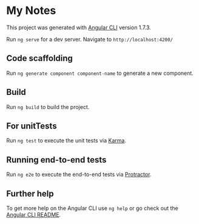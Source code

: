 
# My Notes

This project was generated with [Angular CLI](https://github.com/angular/angular-cli) version 1.7.3.

Run `ng serve` for a dev server. Navigate to `http://localhost:4200/`

## Code scaffolding

Run `ng generate component component-name` to generate a new component.

## Build

Run `ng build` to build the project. 

## For unitTests

Run `ng test` to execute the unit tests via [Karma](https://karma-runner.github.io).

## Running end-to-end tests

Run `ng e2e` to execute the end-to-end tests via [Protractor](http://www.protractortest.org/).

## Further help

To get more help on the Angular CLI use `ng help` or go check out the [Angular CLI README](https://github.com/angular/angular-cli/blob/master/README.md).
